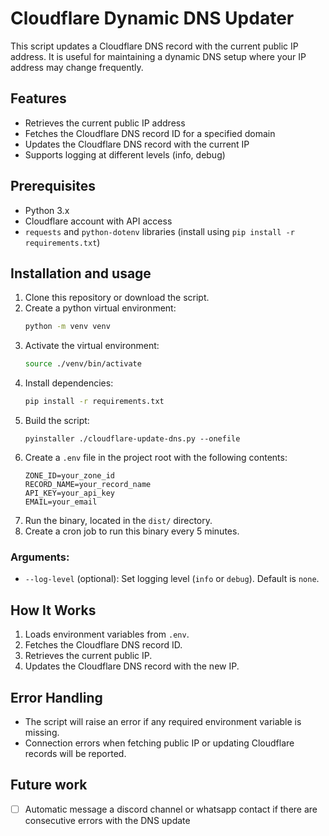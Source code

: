 # Cloudflare Dynamic DNS Updater

This script updates a Cloudflare DNS record with the current public IP address. It is useful for maintaining a dynamic DNS setup where your IP address may change frequently.

## Features
- Retrieves the current public IP address
- Fetches the Cloudflare DNS record ID for a specified domain
- Updates the Cloudflare DNS record with the current IP
- Supports logging at different levels (info, debug)

## Prerequisites
- Python 3.x
- Cloudflare account with API access
- `requests` and `python-dotenv` libraries (install using `pip install -r requirements.txt`)

## Installation and usage
1. Clone this repository or download the script.
2. Create a python virtual environment:
    ```sh
    python -m venv venv
    ```
3. Activate the virtual environment:
    ```sh
    source ./venv/bin/activate
    ```
4. Install dependencies:
   ```sh
   pip install -r requirements.txt
   ```
5. Build the script:
    ```
    pyinstaller ./cloudflare-update-dns.py --onefile
    ```
6. Create a `.env` file in the project root with the following contents:
   ```env
   ZONE_ID=your_zone_id
   RECORD_NAME=your_record_name
   API_KEY=your_api_key
   EMAIL=your_email
   ```
7. Run the binary, located in the `dist/` directory.
8. Create a cron job to run this binary every 5 minutes.

### Arguments:
- `--log-level` (optional): Set logging level (`info` or `debug`). Default is `none`.

## How It Works
1. Loads environment variables from `.env`.
2. Fetches the Cloudflare DNS record ID.
3. Retrieves the current public IP.
4. Updates the Cloudflare DNS record with the new IP.

## Error Handling
- The script will raise an error if any required environment variable is missing.
- Connection errors when fetching public IP or updating Cloudflare records will be reported.

## Future work

- [ ] Automatic message a discord channel or whatsapp contact if there are consecutive errors with the DNS update
